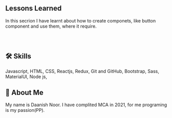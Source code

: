 ## Lessons Learned

In this secrion I have learnt about how to create componets, like button component and use them, where it require.

```javacript



```

## 🛠 Skills

Javascript, HTML, CSS, Reactjs, Redux, Git and GitHub, Bootstrap, Sass,
MaterialUI, Node js,

## 🚀 About Me

My name is Daanish Noor. I have complited MCA in 2021, for me programing is my passion(PP).
